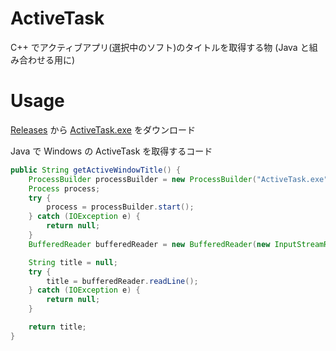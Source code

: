 # ActiveTask
C++ でアクティブアプリ(選択中のソフト)のタイトルを取得する物 (Java と組み合わせる用に)

# Usage
[Releases](https://github.com/SimplyRin/ActiveTask/releases) から [ActiveTask.exe](https://github.com/SimplyRin/ActiveTask/releases/download/1.0/ActiveTask.exe) をダウンロード

Java で Windows の ActiveTask を取得するコード
```Java
public String getActiveWindowTitle() {
	ProcessBuilder processBuilder = new ProcessBuilder("ActiveTask.exe");
	Process process;
	try {
		process = processBuilder.start();
	} catch (IOException e) {
		return null;
	}
	BufferedReader bufferedReader = new BufferedReader(new InputStreamReader(process.getInputStream()));

	String title = null;
	try {
		title = bufferedReader.readLine();
	} catch (IOException e) {
		return null;
	}

	return title;
}
```
